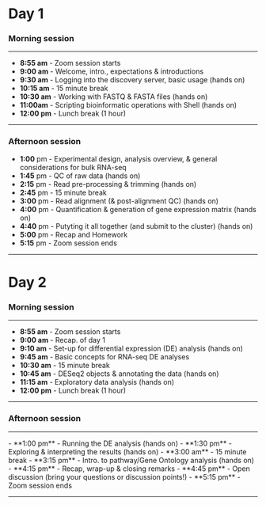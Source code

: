 # Day 1

### Morning session  

<hr />

- **8:55 am** - Zoom session starts  
- **9:00 am** - Welcome, intro., expectations & introductions  
- **9:30 am** - Logging into the discovery server, basic usage (hands on)
- **10:15 am** - 15 minute break 
- **10:30 am** - Working with FASTQ & FASTA files (hands on)
- **11:00am** - Scripting bioinformatic operations with Shell (hands on)
- **12:00 pm** - Lunch break (1 hour)

<hr />

### Afternoon session

- **1:00** pm - Experimental design, analysis overview, & general considerations for bulk RNA-seq 
- **1:45** pm - QC of raw data (hands on)
- **2:15** pm - Read pre-processing & trimming (hands on)
- **2:45** pm - 15 minute break
- **3:00** pm - Read alignment (& post-alignment QC) (hands on)
- **4:00** pm - Quantification & generation of gene expression matrix (hands on)
- **4:40** pm - Putyting it all together (and submit to the cluster) (hands on)
- **5:00** pm - Recap and Homework
- **5:15** pm - Zoom session ends

<hr />

# Day 2

### Morning session  

<hr />

- **8:55 am** - Zoom session starts  
- **9:00 am** - Recap. of day 1
- **9:10 am** - Set-up for differential expression (DE) analysis (hands on)
- **9:45 am** - Basic concepts for RNA-seq DE analyses
- **10:30 am** - 15 minute break 
- **10:45 am** - DESeq2 objects & annotating the data (hands on)
- **11:15 am** - Exploratory data analysis (hands on)
- **12:00 pm** - Lunch break (1 hour)

<hr />

### Afternoon session

<hr />
- **1:00 pm** - Running the DE analysis (hands on)  
- **1:30 pm** - Exploring & interpreting the results (hands on)  
- **3:00 am** - 15 minute break 
- **3:15 pm** - Intro. to pathway/Gene Ontology analysis (hands on)  
- **4:15 pm** - Recap, wrap-up & closing remarks  
- **4:45 pm** - Open discussion (bring your questions or discussion points!)
- **5:15 pm** - Zoom session ends  

<hr />
